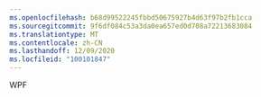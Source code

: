 ```yaml
---
ms.openlocfilehash: b68d99522245fbbd50675927b4d63f97b2fb1cca
ms.sourcegitcommit: 9f6df084c53a3da0ea657ed0d708a72213683084
ms.translationtype: MT
ms.contentlocale: zh-CN
ms.lasthandoff: 12/09/2020
ms.locfileid: "100101847"
---
```

WPF
